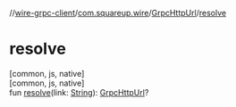 //[wire-grpc-client](../../../index.md)/[com.squareup.wire](../index.md)/[GrpcHttpUrl](index.md)/[resolve](resolve.md)

# resolve

[common, js, native]\
[common, js, native]\
fun [resolve](resolve.md)(link: [String](https://kotlinlang.org/api/latest/jvm/stdlib/kotlin/-string/index.html)): [GrpcHttpUrl](index.md)?
